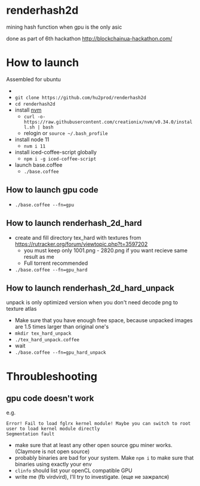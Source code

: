 # renderhash2d
mining hash function when gpu is the only asic

done as part of 6th hackathon http://blockchainua-hackathon.com/

# How to launch

Assembled for ubuntu

 *
 * `git clone https://github.com/hu2prod/renderhash2d`
 * `cd renderhash2d`
 * install [nvm](https://github.com/creationix/nvm)
   * `curl -o- https://raw.githubusercontent.com/creationix/nvm/v0.34.0/install.sh | bash`
   * relogin or `source ~/.bash_profile`
 * install node 11 
   * `nvm i 11`
 * install iced-coffee-script globally
   * `npm i -g iced-coffee-script`
 * launch base.coffee
   * `./base.coffee`

## How to launch gpu code
 * `./base.coffee --fn=gpu`

## How to launch renderhash_2d_hard
 * create and fill directory tex_hard with textures from https://rutracker.org/forum/viewtopic.php?t=3597202
   * you must keep only 1001.png - 2820.png if you want recieve same result as me
   * Full torrent recommended
 * `./base.coffee --fn=gpu_hard`

## How to launch renderhash_2d_hard_unpack
unpack is only optimized version when you don't need decode png to texture atlas
 * Make sure that you have enough free space, because unpacked images are 1.5 times larger than original one's
 * `mkdir tex_hard_unpack`
 * `./tex_hard_unpack.coffee`
 * wait
 * `./base.coffee --fn=gpu_hard_unpack`
   
# Throubleshooting
## gpu code doesn't work

e.g.

    Error! Fail to load fglrx kernel module! Maybe you can switch to root user to load kernel module directly
    Segmentation fault
 
  * make sure that at least any other open source gpu miner works. (Claymore is not open source)
  * probably binaries are bad for your system. Make `npm i` to make sure that binaries using exactly your env
  * `clinfo` should list your openCL compatible GPU
  * write me (fb virdvird), I'll try to investigate. (еще не зажрался)
